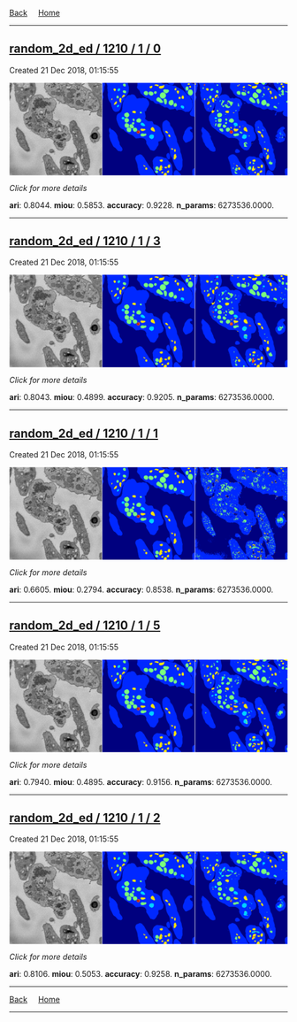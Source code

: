 
[Back](..)&nbsp;&nbsp;&nbsp;&nbsp;&nbsp;[Home](https://leapmanlab.github.io/snapshots)

---

<div class="summary"><a href="0"><h2>random_2d_ed / 1210 / 1 / 0</h2></a><p>Created 21 Dec 2018, 01:15:55
</p><a href="0"><img src="0/media/summary.png" align="center"></a><p>
<i>Click for more details</i>
</p></div>

**ari**: 0.8044. **miou**: 0.5853. **accuracy**: 0.9228. **n_params**: 6273536.0000. 

---

<div class="summary"><a href="3"><h2>random_2d_ed / 1210 / 1 / 3</h2></a><p>Created 21 Dec 2018, 01:15:55
</p><a href="3"><img src="3/media/summary.png" align="center"></a><p>
<i>Click for more details</i>
</p></div>

**ari**: 0.8043. **miou**: 0.4899. **accuracy**: 0.9205. **n_params**: 6273536.0000. 

---

<div class="summary"><a href="1"><h2>random_2d_ed / 1210 / 1 / 1</h2></a><p>Created 21 Dec 2018, 01:15:55
</p><a href="1"><img src="1/media/summary.png" align="center"></a><p>
<i>Click for more details</i>
</p></div>

**ari**: 0.6605. **miou**: 0.2794. **accuracy**: 0.8538. **n_params**: 6273536.0000. 

---

<div class="summary"><a href="5"><h2>random_2d_ed / 1210 / 1 / 5</h2></a><p>Created 21 Dec 2018, 01:15:55
</p><a href="5"><img src="5/media/summary.png" align="center"></a><p>
<i>Click for more details</i>
</p></div>

**ari**: 0.7940. **miou**: 0.4895. **accuracy**: 0.9156. **n_params**: 6273536.0000. 

---

<div class="summary"><a href="2"><h2>random_2d_ed / 1210 / 1 / 2</h2></a><p>Created 21 Dec 2018, 01:15:55
</p><a href="2"><img src="2/media/summary.png" align="center"></a><p>
<i>Click for more details</i>
</p></div>

**ari**: 0.8106. **miou**: 0.5053. **accuracy**: 0.9258. **n_params**: 6273536.0000. 

---

[Back](..)&nbsp;&nbsp;&nbsp;&nbsp;&nbsp;[Home](https://leapmanlab.github.io/snapshots)

---